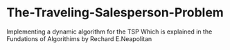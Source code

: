 # The-Traveling-Salesperson-Problem
Implementing a dynamic algorithm for the TSP
Which is explained in the Fundations of Algorithims by Rechard E.Neapolitan 
